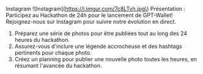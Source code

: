 Instagram
\!\[Instagram\](https://i.imgur.com/7c8LTvh.jpg\)
Présentation : Participez au Hackathon de 24h pour le lancement de GPT-Wallet! Rejoignez-nous sur Instagram pour suivre notre évolution en direct.

1. Préparez une série de photos pour être publiées tout au long des 24 heures du hackathon.
2. Assurez-vous d'inclure une légende accrocheuse et des hashtags pertinents pour chaque photo.
3. Créez un planning pour publier une nouvelle photo toutes les heures, en résumant l'avancée du hackathon.
